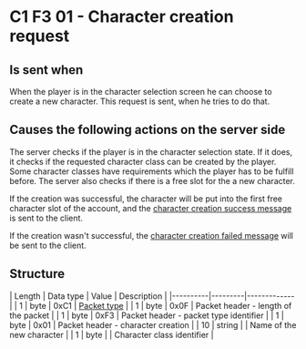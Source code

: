 # C1 F3 01 - Character creation request #

## Is sent when ##
When the player is in the character selection screen he can choose to create a new character. This request is sent, when he tries to do that.


## Causes the following actions on the server side ##
The server checks if the player is in the character selection state. 
If it does, it checks if the requested character class can be created by the player. 
Some character classes have requirements which the player has to be fulfill before.
The server also checks if there is a free slot for the a new character.

If the creation was successful, the character will be put into the first free character slot of the account, and the [character creation success message](<C1F30101 - Character creation successful.md>) is sent to the client.

If the creation wasn't successful, the [character creation failed message](<C1F30100 - Character creation failed.md>) will be sent to the client.

## Structure ##

|  Length  | Data type | Value | Description |
|----------|---------|-------------|
| 1 | byte | 0xC1   | [Packet type](PacketTypes.md) |
| 1 | byte | 0x0F   | Packet header - length of the packet |
| 1 | byte | 0xF3   | Packet header - packet type identifier |
| 1 | byte | 0x01   | Packet header - character creation |
| 10 | string |     | Name of the new character |
| 1 | byte |        | Character class identifier |
